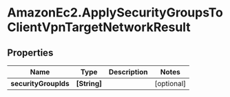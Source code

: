 # AmazonEc2.ApplySecurityGroupsToClientVpnTargetNetworkResult

## Properties

Name | Type | Description | Notes
------------ | ------------- | ------------- | -------------
**securityGroupIds** | **[String]** |  | [optional] 


